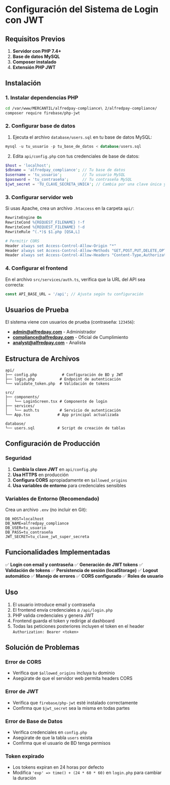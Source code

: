 # Configuración del Sistema de Login con JWT

## Requisitos Previos

1. **Servidor con PHP 7.4+**
2. **Base de datos MySQL**
3. **Composer instalado**
4. **Extensión PHP JWT**

## Instalación

### 1. Instalar dependencias PHP

```bash
cd /var/www/MERCANTIL/alfredpay-compliance\ 2/alfredpay-compliance/
composer require firebase/php-jwt
```

### 2. Configurar base de datos

1. Ejecuta el archivo `database/users.sql` en tu base de datos MySQL:
```sql
mysql -u tu_usuario -p tu_base_de_datos < database/users.sql
```

2. Edita `api/config.php` con tus credenciales de base de datos:
```php
$host = 'localhost';
$dbname = 'alfredpay_compliance'; // Tu base de datos
$username = 'tu_usuario';         // Tu usuario MySQL
$password = 'tu_contraseña';      // Tu contraseña MySQL
$jwt_secret = 'TU_CLAVE_SECRETA_UNICA'; // Cambia por una clave única y segura
```

### 3. Configurar servidor web

Si usas Apache, crea un archivo `.htaccess` en la carpeta `api/`:

```apache
RewriteEngine On
RewriteCond %{REQUEST_FILENAME} !-f
RewriteCond %{REQUEST_FILENAME} !-d
RewriteRule ^(.*)$ $1.php [QSA,L]

# Permitir CORS
Header always set Access-Control-Allow-Origin "*"
Header always set Access-Control-Allow-Methods "GET,POST,PUT,DELETE,OPTIONS"
Header always set Access-Control-Allow-Headers "Content-Type,Authorization"
```

### 4. Configurar el frontend

En el archivo `src/services/auth.ts`, verifica que la URL del API sea correcta:

```typescript
const API_BASE_URL = '/api'; // Ajusta según tu configuración
```

## Usuarios de Prueba

El sistema viene con usuarios de prueba (contraseña: `123456`):

- **admin@alfredpay.com** - Administrador
- **compliance@alfredpay.com** - Oficial de Cumplimiento  
- **analyst@alfredpay.com** - Analista

## Estructura de Archivos

```
api/
├── config.php           # Configuración de BD y JWT
├── login.php           # Endpoint de autenticación
└── validate_token.php  # Validación de tokens

src/
├── components/
│   └── LoginScreen.tsx # Componente de login
├── services/
│   └── auth.ts         # Servicio de autenticación
└── App.tsx            # App principal actualizada

database/
└── users.sql          # Script de creación de tablas
```

## Configuración de Producción

### Seguridad

1. **Cambia la clave JWT** en `api/config.php`
2. **Usa HTTPS** en producción
3. **Configura CORS** apropiadamente en `$allowed_origins`
4. **Usa variables de entorno** para credenciales sensibles

### Variables de Entorno (Recomendado)

Crea un archivo `.env` (no incluir en Git):

```env
DB_HOST=localhost
DB_NAME=alfredpay_compliance
DB_USER=tu_usuario
DB_PASS=tu_contraseña
JWT_SECRET=tu_clave_jwt_super_secreta
```

## Funcionalidades Implementadas

✅ **Login con email y contraseña**
✅ **Generación de JWT tokens**
✅ **Validación de tokens**
✅ **Persistencia de sesión (localStorage)**
✅ **Logout automático**
✅ **Manejo de errores**
✅ **CORS configurado**
✅ **Roles de usuario**

## Uso

1. El usuario introduce email y contraseña
2. El frontend envía credenciales a `/api/login.php`
3. PHP valida credenciales y genera JWT
4. Frontend guarda el token y redirige al dashboard
5. Todas las peticiones posteriores incluyen el token en el header `Authorization: Bearer <token>`

## Solución de Problemas

### Error de CORS
- Verifica que `$allowed_origins` incluya tu dominio
- Asegúrate de que el servidor web permita headers CORS

### Error de JWT
- Verifica que `firebase/php-jwt` esté instalado correctamente
- Confirma que `$jwt_secret` sea la misma en todas partes

### Error de Base de Datos
- Verifica credenciales en `config.php`
- Asegúrate de que la tabla `users` exista
- Confirma que el usuario de BD tenga permisos

### Token expirado
- Los tokens expiran en 24 horas por defecto
- Modifica `'exp' => time() + (24 * 60 * 60)` en `login.php` para cambiar la duración